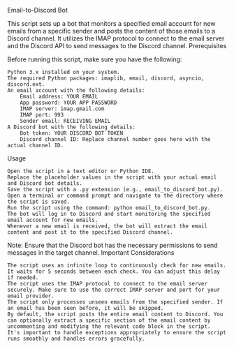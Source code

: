 Email-to-Discord Bot

This script sets up a bot that monitors a specified email account for new emails from a specific sender and posts the content of those emails to a Discord channel. It utilizes the IMAP protocol to connect to the email server and the Discord API to send messages to the Discord channel.
Prerequisites

Before running this script, make sure you have the following:

    Python 3.x installed on your system.
    The required Python packages: imaplib, email, discord, asyncio, discord.ext.
    An email account with the following details:
        Email address: YOUR EMAIL
        App password: YOUR APP PASSWORD
        IMAP server: imap.gmail.com
        IMAP port: 993
        Sender email: RECEIVING EMAIL
    A Discord bot with the following details:
        Bot token: YOUR DISCORD BOT TOKEN
        Discord channel ID: Replace channel number goes here with the actual channel ID.

Usage

    Open the script in a text editor or Python IDE.
    Replace the placeholder values in the script with your actual email and Discord bot details.
    Save the script with a .py extension (e.g., email_to_discord_bot.py).
    Open a terminal or command prompt and navigate to the directory where the script is saved.
    Run the script using the command: python email_to_discord_bot.py.
    The bot will log in to Discord and start monitoring the specified email account for new emails.
    Whenever a new email is received, the bot will extract the email content and post it to the specified Discord channel.

Note: Ensure that the Discord bot has the necessary permissions to send messages in the target channel.
Important Considerations

    The script uses an infinite loop to continuously check for new emails. It waits for 5 seconds between each check. You can adjust this delay if needed.
    The script uses the IMAP protocol to connect to the email server securely. Make sure to use the correct IMAP server and port for your email provider.
    The script only processes unseen emails from the specified sender. If an email has been seen before, it will be skipped.
    By default, the script posts the entire email content to Discord. You can optionally extract a specific section of the email content by uncommenting and modifying the relevant code block in the script.
    It's important to handle exceptions appropriately to ensure the script runs smoothly and handles errors gracefully.
